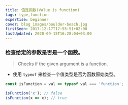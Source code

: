 ```yaml
---
title: 值是函数(Value is function)
tags: type,function
expertise: beginner
cover: blog_images/boulder-beach.jpg
firstSeen: 2017-12-17T17:55:51+02:00
lastUpdated: 2020-09-15T16:28:04+03:00
---
```


### 检查给定的参数是否是一个函数。
> Checks if the given argument is a function.

- 使用 `typeof` 来检查一个值类型是否为函数原始类型。

```js
const isFunction = val => typeof val === 'function';
```

```js
isFunction('x'); // false
isFunction(x => x); // true
```
